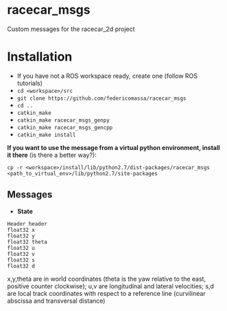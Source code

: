 # racecar_msgs
Custom messages for the racecar_2d project

# Installation

- If you have not a ROS workspace ready, create one (follow ROS tutorials)
- `cd <workspace>/src`
- `git clone https://github.com/federicomassa/racecar_msgs`
- `cd ..`
- `catkin_make`
- `catkin_make racecar_msgs_genpy`
- `catkin_make racecar_msgs_gencpp`
- `catkin_make install`

**If you want to use the message from a virtual python environment, install it there** (is there a better way?):

`cp -r <workspace>/install/lib/python2.7/dist-packages/racecar_msgs <path_to_virtual_env>/lib/python2.7/site-packages`

## Messages

- **State**

```
Header header
float32 x
float32 y
float32 theta
float32 u
float32 v
float32 s
float32 d
```

x,y,theta are in world coordinates (theta is the yaw relative to the east, positive counter clockwise); u,v are longitudinal and lateral velocities; s,d are local track coordinates with respect to a reference line (curvilinear abscissa and transversal distance)
